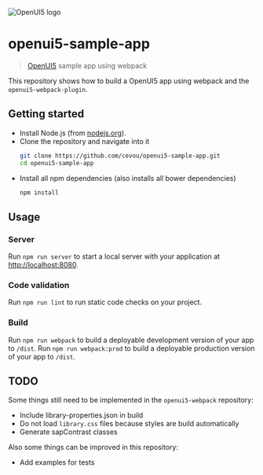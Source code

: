 ![OpenUI5 logo](http://openui5.org/images/OpenUI5_new_big_side.png)

# openui5-sample-app
> [OpenUI5](https://github.com/SAP/openui5) sample app using webpack

This repository shows how to build a OpenUI5 app using webpack and the `openui5-webpack-plugin`.

## Getting started
* Install Node.js (from [nodejs.org](http://nodejs.org/)).
* Clone the repository and navigate into it
    ```sh
    git clone https://github.com/cevou/openui5-sample-app.git
    cd openui5-sample-app
    ```
* Install all npm dependencies (also installs all bower dependencies)
    ```sh
    npm install
    ```

## Usage
### Server
Run `npm run server` to start a local server with your application at [http://localhost:8080](http://localhost:8080).

### Code validation
Run `npm run lint` to run static code checks on your project.

### Build
Run `npm run webpack` to build a deployable development version of your app to `/dist`.
Run `npm run webpack:prod` to build a deployable production version of your app to `/dist`.

## TODO

Some things still need to be implemented in the `openui5-webpack` repository:

- Include library-properties.json in build
- Do not load `library.css` files because styles are build automatically
- Generate sapContrast classes

Also some things can be improved in this repository:

- Add examples for tests
